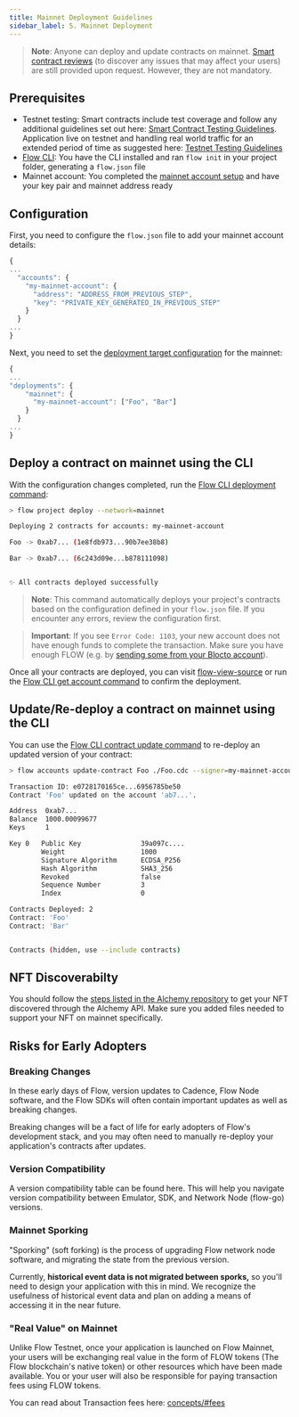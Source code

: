 ```yaml
---
title: Mainnet Deployment Guidelines
sidebar_label: 5. Mainnet Deployment
---
```


> **Note**: Anyone can deploy and update contracts on mainnet. [Smart contract reviews](https://flowsolutionseng.zendesk.com/hc/en-us/requests/new?ticket_form_id=360001936012&tc_360045236671=b5ba92954c2f2692b56099fe653ac92d35c1e6e6) (to discover any issues that may affect your users) are still provided upon request. However, they are not mandatory.

## Prerequisites

- Testnet testing: Smart contracts include test coverage and follow any additional guidelines set out here: [Smart Contract Testing Guidelines](./contract-testing). Application live on testnet and handling real world traffic for an extended period of time as suggested here: [Testnet Testing Guidelines](./testnet-testing)
- [Flow CLI](https://github.com/onflow/flow-cli): You have the CLI installed and ran `flow init` in your project folder, generating a `flow.json` file
- Mainnet account: You completed the [mainnet account setup](./mainnet-account-setup) and have your key pair and mainnet address ready

## Configuration

First, you need to configure the `flow.json` file to add your mainnet account details:

```js flow.json
{
...
  "accounts": {
    "my-mainnet-account": {
      "address": "ADDRESS_FROM_PREVIOUS_STEP",
      "key": "PRIVATE_KEY_GENERATED_IN_PREVIOUS_STEP"
    }
  }
...
}
```

Next, you need to set the [deployment target configuration](../tooling/flow-cli/deployment/deploy-project-contracts.md#define-contract-deployment-targets) for the mainnet:

```js flow.json
{
...
"deployments": {
    "mainnet": {
      "my-mainnet-account": ["Foo", "Bar"]
    }
  }
...
}
```

## Deploy a contract on mainnet using the CLI

With the configuration changes completed, run the [Flow CLI deployment command](../tooling/flow-cli/deployment/deploy-project-contracts.md):

```sh
> flow project deploy --network=mainnet

Deploying 2 contracts for accounts: my-mainnet-account

Foo -> 0xab7... (1e8fdb973...90b7ee38b8)

Bar -> 0xab7... (6c243d09e...b878111098)


✨ All contracts deployed successfully
```

> **Note**: This command automatically deploys your project's contracts based on the configuration defined in your `flow.json` file. If you encounter any errors, review the configuration first.

> **Important**: If you see `Error Code: 1103`, your new account does not have enough funds to complete the transaction. Make sure you have enough FLOW (e.g. by [sending some from your Blocto account](./mainnet-account-setup#step-3-send-flow-to-non-custodial-account)).

Once all your contracts are deployed, you can visit [flow-view-source](https://flow-view-source.com/) or run the [Flow CLI get account command](../tooling/flow-cli/accounts/get-accounts.md) to confirm the deployment.

## Update/Re-deploy a contract on mainnet using the CLI

You can use the [Flow CLI contract update command](../tooling/flow-cli/accounts/account-update-contract.md) to re-deploy an updated version of your contract:

```sh
> flow accounts update-contract Foo ./Foo.cdc --signer=my-mainnet-account --network=mainnet

Transaction ID: e0728170165ce...6956785be50
Contract 'Foo' updated on the account 'ab7...'.

Address  0xab7...
Balance  1000.00099677
Keys     1

Key 0   Public Key               39a097c....
        Weight                   1000
        Signature Algorithm      ECDSA_P256
        Hash Algorithm           SHA3_256
        Revoked                  false
        Sequence Number          3
        Index                    0

Contracts Deployed: 2
Contract: 'Foo'
Contract: 'Bar'


Contracts (hidden, use --include contracts)
```

## NFT Discoverabilty

You should follow the [steps listed in the Alchemy repository](https://github.com/alchemyplatform/alchemy-flow-contracts#adding-a-new-contract) to get your NFT discovered through the Alchemy API. Make sure you added files needed to support your NFT on mainnet specifically.

## Risks for Early Adopters

### Breaking Changes

In these early days of Flow, version updates to Cadence, Flow Node software, and the Flow SDKs will often contain important updates as well as breaking changes.

Breaking changes will be a fact of life for early adopters of Flow's development stack, and you may often need to manually re-deploy your application's contracts after updates.

### Version Compatibility

A version compatibility table can be found here. This will help you navigate version compatibility between Emulator, SDK, and Network Node (flow-go) versions.

### Mainnet Sporking

"Sporking" (soft forking) is the process of upgrading Flow network node software, and migrating the state from the previous version.

Currently, **historical event data is not migrated between sporks,** so you'll need to design your application with this in mind. We recognize the usefulness of historical event data and plan on adding a means of accessing it in the near future.

### "Real Value" on Mainnet

Unlike Flow Testnet, once your application is launched on Flow Mainnet, your users will be exchanging real value in the form of FLOW tokens (The Flow blockchain's native token) or other resources which have been made available. You or your user will also be responsible for paying transaction fees using FLOW tokens.

You can read about Transaction fees here: [concepts/#fees](../concepts/flow-token/concepts.md#fees)
